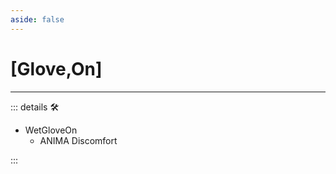 ```yaml
---
aside: false
---
```

# <py>[Glove,On]</py>

---

<!-- =================================================== -->
<!-- =================================================== -->
<!-- =================================================== -->
<!-- =================================================== -->
<!-- =================================================== -->
::: details 🛠

- WetGloveOn
    - ANIMA Discomfort

:::
